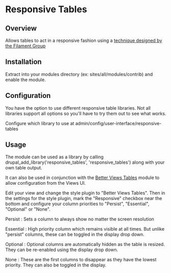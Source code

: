 Responsive Tables
=================

Overview
--------

Allows tables to act in a responsive fashion using a [technique designed by the Filament Group](http://filamentgroup.com/lab/responsive_design_approach_for_complex_multicolumn_data_tables/)

Installation
------------

Extract into your modules directory (ex: sites/all/modules/contrib) and enable the module.

Configuration
-------------

You have the option to use different responsive table libraries. Not all libraries support all options so you'll have to try them out to see what works.

Configure which library to use at admin/config/user-interface/responsive-tables

Usage
-----

The module can be used as a library by calling drupal_add_library('responsive_tables', 'responsive_tables') along with your own table output.

It can also be used in conjunction with the [Better Views Tables](http://drupal.org/sandbox/minorOffense/1793630) module to allow configuration from the Views UI.

Edit your view and change the style plugin to "Better Views Tables". Then in the settings for the style plugin, mark the "Responsive" checkbox near the bottom and configure your column priorities to "Persist", "Essential", "Optional" or "None".

Persist
:   Sets a column to always show no matter the screen resolution

Essential
:   High priority column which remains visible at all times. But unlike "persist" columns, these can be toggled in the display drop down.

Optional
:   Optional columns are automatically hidden as the table is resized. They can be re-enabled using the display drop down.

None
:   These are the first columns to disappear as they have the lowest priority. They can also be toggled in the display.